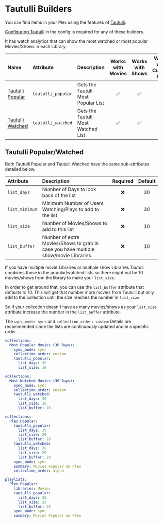 # Tautulli Builders

You can find items in your Plex using the features of [Tautulli](https://tautulli.com/).

[Configuring Tautulli](../../config/tautulli) in the config is required for any of these builders.

It has watch analytics that can show the most watched or most popular Movies/Shows in each Library.

| Name                                         | Attribute          | Description                         | Works with Movies | Works with Shows | Works with Custom Sort | Works with Playlists |
|:---------------------------------------------|:-------------------|:------------------------------------|:-----------------:|:----------------:|:----------------------:|:--------------------:|
| [Tautulli Popular](#tautulli-popularwatched) | `tautulli_popular` | Gets the Tautulli Most Popular List |      &#9989;      |     &#9989;      |        &#9989;         |       &#9989;        |
| [Tautulli Watched](#tautulli-popularwatched) | `tautulli_watched` | Gets the Tautulli Most Watched List |      &#9989;      |     &#9989;      |        &#9989;         |       &#9989;        |

## Tautulli Popular/Watched

Both Tautulli Popular and Tautulli Watched have the same sub-attributes detailed below.

| Attribute      | Description                                                                          | Required | Default |
|:---------------|:-------------------------------------------------------------------------------------|:--------:|:-------:|
| `list_days`    | Number of Days to look back of the list                                              | &#10060; |   30    |
| `list_minimum` | Minimum Number of Users Watching/Plays to add to the list                            | &#10060; |   30    |
| `list_size`    | Number of Movies/Shows to add to this list                                           | &#10060; |   10    |
| `list_buffer`  | Number of extra Movies/Shows to grab in case you have multiple show/movie Libraries. | &#10060; |   10    |

If you have multiple movie Libraries or multiple show Libraries Tautulli combines those in the popular/watched lists so there might not be 10 movies/shows from the library to make your `list_size`.

In order to get around that, you can use the `list_buffer` attribute that defaults to 10. This will get that number more movies from Tautulli but only add to the collection until the size reaches the number in `list_size`.

So if your collection doesn't have as many movies/shows as your `list_size` attribute increase the number in the `list_buffer` attribute.

The `sync_mode: sync` and `collection_order: custom` Details are recommended since the lists are continuously updated and in a specific order. 

```yaml
collections:
  Most Popular Movies (30 Days):
    sync_mode: sync
    collection_order: custom
    tautulli_popular:
      list_days: 30
      list_size: 10
```
```yaml
collections:
  Most Watched Movies (30 Days):
    sync_mode: sync
    collection_order: custom
    tautulli_watched:
      list_days: 30
      list_size: 10
      list_buffer: 20
```
```yaml
collections:
  Plex Popular:
    tautulli_popular:
      list_days: 30
      list_size: 20
      list_buffer: 20
    tautulli_watched:
      list_days: 30
      list_size: 20
      list_buffer: 20
    sync_mode: sync
    summary: Movies Popular on Plex
    collection_order: alpha
```
```yaml
playlists:
  Plex Popular:
    libraries: Movies
    tautulli_popular:
      list_days: 30
      list_size: 20
      list_buffer: 20
    sync_mode: sync
    summary: Movies Popular on Plex
```
